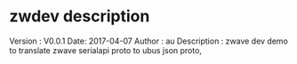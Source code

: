 # zwdev description
Version : V0.0.1
Date: 2017-04-07
Author  : au
Description : zwave dev demo to translate zwave serialapi proto to ubus json proto,
